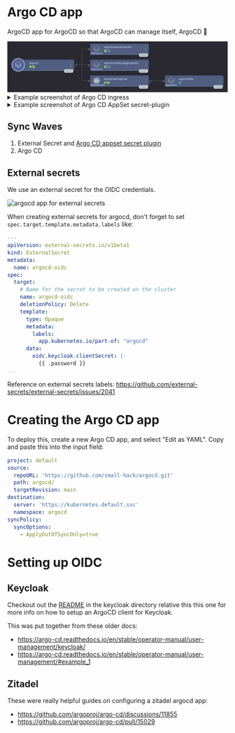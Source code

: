 # Argo CD app
ArgoCD app for ArgoCD so that ArgoCD can manage itself, ArgoCD 🧡

<img alt="argocd app of apps" src="./screenshots/argocd_app.png">

<details>
  <summary>Example screenshot of Argo CD ingress</summary>

<img alt="argocd helm chart ingress" src="./screenshots/argo_ingress.png">

</details>

<details>
  <summary>Example screenshot of Argo CD AppSet secret-plugin</summary>

<img width="1284" alt="argocd app for argocd-appset-secret-plugin" src="https://github.com/small-hack/argocd-apps/assets/2389292/1213310e-a1df-4346-a202-078b2d40ebbf">

</details>

## Sync Waves
1. External Secret and [Argo CD appset secret plugin](https://jessebot.github.io/argocd-appset-secret-plugin)
2. Argo CD

## External secrets

We use an external secret for the OIDC credentials.

<img width="949" alt="argocd app for external secrets" src="https://github.com/small-hack/argocd-apps/assets/2389292/f750a2fb-8aff-42ef-bac6-7f815c22eb75">

When creating external secrets for argocd, don't forget to set `spec.target.template.metadata.labels` like:

```yaml
---
apiVersion: external-secrets.io/v1beta1
kind: ExternalSecret
metadata:
  name: argocd-oidc
spec:
  target:
    # Name for the secret to be created on the cluster
    name: argocd-oidc
    deletionPolicy: Delete
    template:
      type: Opaque
      metadata:
        labels:
          app.kubernetes.io/part-of: "argocd"
      data:
        oidc.keycloak.clientSecret: |-
          {{ .password }}
...
```

Reference on external secrets labels: https://github.com/external-secrets/external-secrets/issues/2041


# Creating the Argo CD app
To deploy this, create a new Argo CD app, and select "Edit as YAML". Copy and paste this into the input field:
```yaml
project: default
source:
  repoURL: 'https://github.com/small-hack/argocd.git'
  path: argocd/
  targetRevision: main
destination:
  server: 'https://kubernetes.default.svc'
  namespace: argocd
syncPolicy:
  syncOptions:
    - ApplyOutOfSyncOnly=true
```

# Setting up OIDC

## Keycloak
Checkout out the [README](./keycloak) in the keycloak directory relative this this one for more info on how to setup an ArgoCD client for Keycloak.

This was put together from these older docs:
- https://argo-cd.readthedocs.io/en/stable/operator-manual/user-management/keycloak/
- https://argo-cd.readthedocs.io/en/stable/operator-manual/user-management/#example_1

## Zitadel
These were really helpful guides on configuring a zitadel argocd app:
- https://github.com/argoproj/argo-cd/discussions/11855
- https://github.com/argoproj/argo-cd/pull/15029
